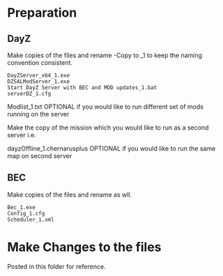 # Preparation

## DayZ

Make copies of the files and rename -Copy to _1 to keep the naming convention consistent.
```
DayZServer_x64_1.exe
DZSALModServer_1.exe
Start DayZ Server with BEC and MOD updates_1.bat
serverDZ_1.cfg
```
Modlist_1.txt OPTIONAL if you would like to run different set of mods running on the server

Make the copy of the mission which you would like to run as a second server i.e.

dayzOffline_1.chernarusplus OPTIONAL if you would like to run the same map on second server

## BEC

Make copies of the files and rename as wll.
```
Bec_1.exe
Config_1.cfg
Scheduler_1.xml
```
# Make Changes to the files

Posted in this folder for reference.
